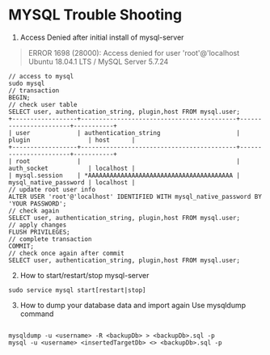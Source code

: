 MYSQL Trouble Shooting
===

1. Access Denied after initial install of mysql-server
>ERROR 1698 (28000): Access denied for user 'root'@'localhost
Ubuntu 18.04.1 LTS / MySQL Server 5.7.24
```mysql
// access to mysql
sudo mysql
// transaction
BEGIN; 
// check user table
SELECT user, authentication_string, plugin,host FROM mysql.user;
+------------------+-------------------------------------------+-----------------------+-----------+
| user             | authentication_string                     | plugin                | host      |
+------------------+-------------------------------------------+-----------------------+-----------+
| root             |                                           | auth_socket           | localhost |
| mysql.session    | *AAAAAAAAAAAAAAAAAAAAAAAAAAAAAAAAAAAAAAAA | mysql_native_password | localhost |
// update root user info
ALTER USER 'root'@'localhost' IDENTIFIED WITH mysql_native_password BY 'YOUR PASSWORD';
// check again
SELECT user, authentication_string, plugin,host FROM mysql.user;
// apply changes
FLUSH PRIVILEGES;
// complete transaction
COMMIT;
// check once again after commit
SELECT user, authentication_string, plugin,host FROM mysql.user;
```

2. How to start/restart/stop mysql-server
```mysql
sudo service mysql start[restart|stop]
```

3. How to dump your database data and import again
Use mysqldump command
```mysql

mysqldump -u <username> -R <backupDb> > <backupDb>.sql -p
mysql -u <username> <insertedTargetDb> <> <backupDb>.sql -p
```
